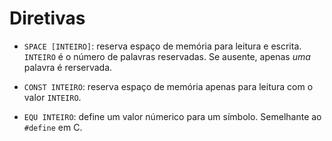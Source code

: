 # Diretivas

- `SPACE [INTEIRO]`: reserva espaço de memória para leitura e escrita. `INTEIRO`
 é o número de palavras reservadas. Se ausente, apenas _uma_ palavra é
 rerservada.

- `CONST INTEIRO`: reserva espaço de memória apenas para leitura com o valor
`INTEIRO`.

- `EQU INTEIRO`: define um valor númerico para um símbolo. Semelhante ao
`#define` em C.
